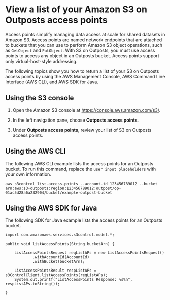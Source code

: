 # View a list of your Amazon S3 on Outposts access points<a name="S3OutpostsAccessPointList"></a>

Access points simplify managing data access at scale for shared datasets in Amazon S3\. Access points are named network endpoints that are attached to buckets that you can use to perform Amazon S3 object operations, such as `GetObject` and `PutObject`\. With S3 on Outposts, you must use access points to access any object in an Outposts bucket\. Access points support only virtual\-host\-style addressing\.

The following topics show you how to return a list of your S3 on Outposts access points by using the AWS Management Console, AWS Command Line Interface \(AWS CLI\), and AWS SDK for Java\.

## Using the S3 console<a name="s3-outposts-bucket-list-accesspoints"></a>

1. Open the Amazon S3 console at [https://console\.aws\.amazon\.com/s3/](https://console.aws.amazon.com/s3/)\.

1. In the left navigation pane, choose **Outposts access points**\.

1. Under **Outposts access points**, review your list of S3 on Outposts access points\.

## Using the AWS CLI<a name="S3OutpostsListAccessPointCLI"></a>

The following AWS CLI example lists the access points for an Outposts bucket\. To run this command, replace the `user input placeholders` with your own information\.

```
aws s3control list-access-points --account-id 123456789012 --bucket arn:aws:s3-outposts:region:123456789012:outpost/op-01ac5d28a6a232904/bucket/example-outpost-bucket
```

## Using the AWS SDK for Java<a name="S3OutpostsListAccessPointJava"></a>

The following SDK for Java example lists the access points for an Outposts bucket\.

```
import com.amazonaws.services.s3control.model.*;

public void listAccessPoints(String bucketArn) {

    ListAccessPointsRequest reqListAPs = new ListAccessPointsRequest()
            .withAccountId(AccountId)
            .withBucket(bucketArn);

    ListAccessPointsResult respListAPs = s3ControlClient.listAccessPoints(reqListAPs);
    System.out.printf("ListAccessPoints Response: %s%n", respListAPs.toString());

}
```